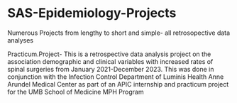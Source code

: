 # SAS-Epidemiology-Projects
Numerous Projects from lengthy to short and simple- all retrosopective data analyses

Practicum.Project- This is a retrospective data analysis project on the association demographic and clinical variables with increased rates of spinal surgeries from January 2021-December 2023. This was done in conjunction with the Infection Control Department of Luminis Health Anne Arundel Medical Center as part of an APIC internship and practicum project for the UMB School of Medicine MPH Program
